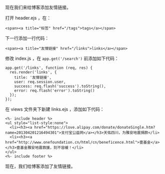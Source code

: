 现在我们来给博客添加友情链接。

打开 header.ejs ，在：

    <span><a title="标签" href="/tags">tags</a></span>

下一行添加一行代码：

    <span><a title="友情链接" href="/links">links</a></span>

修改 index.js ，在 `app.get('/search')` 前添加如下代码：

    app.get('/links', function (req, res) {
      res.render('links', {
        title: '友情链接',
        user: req.session.user,
        success: req.flash('success').toString(),
        error: req.flash('error').toString()
      });
    });

在 views 文件夹下新建 links.ejs ，添加如下代码：

    <%- include header %>
    <ul style="list-style:none">
      <li><h3><a href="https://love.alipay.com/donate/donateSingle.htm?name=201304201216494301">支付宝公益网</a></h3>天佑四川，为雅安地震捐款</li>
      <li><h3><a href="http://www.onefoundation.cn/html/cn/beneficence.html">壹基金</a></h3>壹基金雅安地震救援，刻不容缓！</li>
    </ul>
    <%- include footer %>

现在，我们给博客添加了友情链接。
